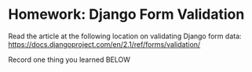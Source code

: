 # Homework: Django Form Validation

Read the article at the following location on validating Django form data: https://docs.djangoproject.com/en/2.1/ref/forms/validation/

Record one thing you learned BELOW

